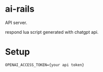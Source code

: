 # ai-rails

API server.

respond lua script generated with chatgpt api.

# Setup

```.env
OPENAI_ACCESS_TOKEN={your api token}
```
